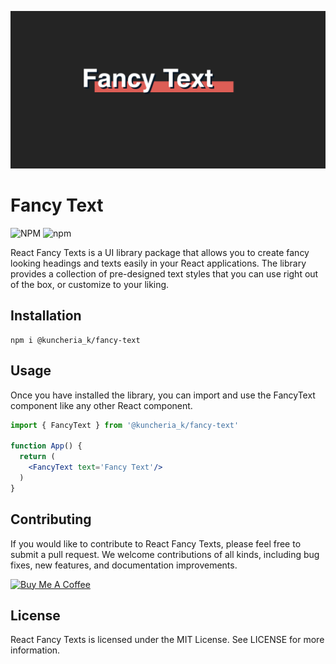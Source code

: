 ![](docs/cover.png)
# Fancy Text
![NPM](https://img.shields.io/npm/l/@kuncheria_k/fancy-text) ![npm](https://img.shields.io/npm/v/@kuncheria_k/fancy-text)

React Fancy Texts is a UI library package that allows you to create fancy looking headings and texts easily in your React applications. The library provides a collection of pre-designed text styles that you can use right out of the box, or customize to your liking.

## Installation 
```
npm i @kuncheria_k/fancy-text
```

## Usage
Once you have installed the library, you can import and use the FancyText component like any other React component.
```jsx
import { FancyText } from '@kuncheria_k/fancy-text'

function App() {
  return (
    <FancyText text='Fancy Text'/>
  )
}
```

## Contributing
If you would like to contribute to React Fancy Texts, please feel free to submit a pull request. We welcome contributions of all kinds, including bug fixes, new features, and documentation improvements.

<a href="https://www.buymeacoffee.com/kuncheria" target="_blank"><img src="https://cdn.buymeacoffee.com/buttons/v2/default-yellow.png" alt="Buy Me A Coffee" style="height: 60px !important;width: 217px !important;" ></a>
## License
React Fancy Texts is licensed under the MIT License. See LICENSE for more information.

